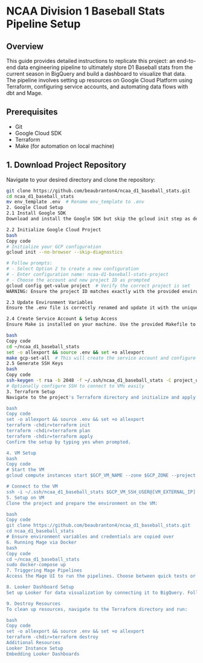 # NCAA Division 1 Baseball Stats Pipeline Setup

## Overview
This guide provides detailed instructions to replicate this project: an end-to-end data engineering pipeline to ultimately store D1 Baseball stats from the current season  in BigQuery and build a dashboard to visualize that data. The pipeline involves setting up resources on Google Cloud Platform using Terraform, configuring service accounts, and automating data flows with dbt and Mage.

## Prerequisites
- Git
- Google Cloud SDK
- Terraform
- Make (for automation on local machine)

## 1. Download Project Repository

Navigate to your desired directory and clone the repository:

```bash
git clone https://github.com/beaubranton4/ncaa_d1_baseball_stats.git
cd ncaa_d1_baseball_stats
mv env_template .env  # Rename env_template to .env
2. Google Cloud Setup
2.1 Install Google SDK
Download and install the Google SDK but skip the gcloud init step as described here: Google SDK Installation.

2.2 Initialize Google Cloud Project
bash
Copy code
# Initialize your GCP configuration
gcloud init --no-browser --skip-diagnostics

# Follow prompts:
# - Select Option 2 to create a new configuration
# - Enter configuration name: ncaa-d1-baseball-stats-project
# - Choose the account and new project ID as prompted
gcloud config get-value project  # Verify the correct project is set
WARNING: Ensure the project ID matches exactly with the provided environment variables or update the .env and variables.tf files accordingly.

2.3 Update Environment Variables
Ensure the .env file is correctly renamed and update it with the unique GCS_BUCKET_NAME and any other regional settings.

2.4 Create Service Account & Setup Access
Ensure Make is installed on your machine. Use the provided Makefile to setup the project:

bash
Copy code
cd ~/ncaa_d1_baseball_stats
set -o allexport && source .env && set +o allexport
make gcp-set-all  # This will create the service account and configure IAM roles
2.5 Generate SSH Keys
bash
Copy code
ssh-keygen -t rsa -b 2048 -f ~/.ssh/ncaa_d1_baseball_stats -C project_user
# Optionally configure SSH to connect to VMs easily
3. Terraform Setup
Navigate to the project's Terraform directory and initialize and apply the configuration:

bash
Copy code
set -o allexport && source .env && set +o allexport
terraform -chdir=terraform init
terraform -chdir=terraform plan
terraform -chdir=terraform apply
Confirm the setup by typing yes when prompted.

4. VM Setup
bash
Copy code
# Start the VM
gcloud compute instances start $GCP_VM_NAME --zone $GCP_ZONE --project $GCP_PROJECT_ID

# Connect to the VM
ssh -i ~/.ssh/ncaa_d1_baseball_stats $GCP_VM_SSH_USER@[VM_EXTERNAL_IP]
5. Setup on VM
Clone the project and prepare the environment on the VM:

bash
Copy code
git clone https://github.com/beaubranton4/ncaa_d1_baseball_stats.git
cd ncaa_d1_baseball_stats
# Ensure environment variables and credentials are copied over
6. Running Mage via Docker
bash
Copy code
cd ~/ncaa_d1_baseball_stats
sudo docker-compose up
7. Triggering Mage Pipelines
Access the Mage UI to run the pipelines. Choose between quick tests or full season data scraping.

8. Looker Dashboard Setup
Set up Looker for data visualization by connecting it to BigQuery. Follow the steps provided here to configure OAuth 2.0 credentials.

9. Destroy Resources
To clean up resources, navigate to the Terraform directory and run:

bash
Copy code
set -o allexport && source .env && set +o allexport
terraform -chdir=terraform destroy
Additional Resources
Looker Instance Setup
Embedding Looker Dashboards